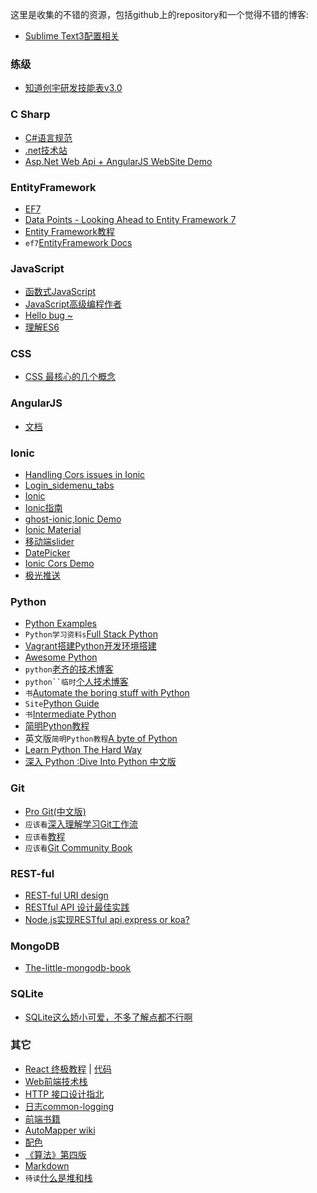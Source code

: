 这里是收集的不错的资源，包括github上的repository和一个觉得不错的博客:
- [Sublime Text3配置相关](https://github.com/zhangzhenqiang/resource/blob/master/ST3Settings.md)

### 练级
- [知道创宇研发技能表v3.0](http://blog.knownsec.com/Knownsec_RD_Checklist/v3.0.html)

### C Sharp
- [C#语言规范](http://www.cnblogs.com/forerunner/p/csls5-1-introduction.html)
- [.net技术站](https://github.com/unruledboy/DotNetStack)
- [Asp.Net Web Api + AngularJS WebSite Demo](https://github.com/MarlabsInc/webapi-angularjs-spa)


### EntityFramework
- [EF7](https://github.com/aspnet/EntityFramework)
- [Data Points - Looking Ahead to Entity Framework 7](https://msdn.microsoft.com/en-us/magazine/dn890367.aspx)
- [Entity Framework教程](http://www.cnblogs.com/lsxqw2004/p/4701979.html)
- `ef7`[EntityFramework Docs](http://ef.readthedocs.org/en/latest/index.html)

### JavaScript
- [函数式JavaScript](http://insights.thoughtworkers.org/functional-javascript/)
- [JavaScript高级编程作者](http://www.nczonline.net/)
- [Hello bug ~](http://hellobug.github.io/)
- [理解ES6](https://github.com/lenville/understandinges6)

### CSS
- [CSS 最核心的几个概念](http://web.jobbole.com/83317/)

### AngularJS
- [文档](http://docs.angularjs.cn/api)

### Ionic
- [Handling Cors issues in Ionic](http://blog.ionic.io/handling-cors-issues-in-ionic/)
- [Login_sidemenu_tabs](http://codepen.io/mircobabini/pen/gLkli)
- [Ionic](https://github.com/driftyco/ionic)
- [Ionic指南](https://github.com/ychow/ionic-guide)
- [ghost-ionic,Ionic Demo](https://github.com/ghost-client/ghost-ionic)
- [Ionic Material](https://github.com/zachsoft/Ionic-Material)
- [移动端slider](https://github.com/BE-FE/iSlider/)
- [DatePicker](https://github.com/VitaliiBlagodir/cordova-plugin-datepicker)
- [Ionic Cors Demo](https://github.com/driftyco/ionic-proxy-example)
- [极光推送](http://www.tuicool.com/articles/IN3u2qE)

### Python
- [Python Examples](http://www.programcreek.com/python/)
- `Python学习资料s`[Full Stack Python](http://www.fullstackpython.com/best-python-resources.html)
- [Vagrant搭建Python开发环境搭建](http://python.jobbole.com/81861/)
- [Awesome Python](https://github.com/vinta/awesome-python)
- `python`[老齐的技术博客](	http://www.itdiffer.com/)
- `python``临时`[个人技术博客](http://playbear.github.io/)
- `书`[Automate the boring stuff with Python](https://automatetheboringstuff.com/)
- `Site`[Python Guide](http://docs.python-guide.org/en/latest/)
- `书`[Intermediate Python](http://book.pythontips.com/en/latest/)
- [简明Python教程](http://woodpecker.org.cn/abyteofpython_cn/chinese/)
- 英文版`简明Python教程`[A byte of Python](http://www.swaroopch.com/notes/python/)
- [Learn Python The Hard Way](http://learnpythonthehardway.org/book/)
- [深入 Python :Dive Into Python 中文版](http://woodpecker.org.cn/diveintopython/)

### Git
- [Pro Git(中文版)](http://jingxuan.io/progit/)
- `应该看`[深入理解学习Git工作流](http://www.codeceo.com/article/git-learn-deeply.html)
- `应该看`[教程](https://www.atlassian.com/git/tutorials/syncing/)
- `应该看`[Git Community Book](http://gitbook.liuhui998.com/index.html)

### REST-ful
- [REST-ful URI design](http://redrata.com/restful-uri-design/)
- [RESTful API 设计最佳实践](http://mp.weixin.qq.com/s?__biz=MzAwNjMxMTA5Mw==&mid=212973684&idx=1&sn=53927df736ec229f0903ed294107ae52&scene=5#rd)
- [Node.js实现RESTful api,express or koa?](http://www.cnblogs.com/skylar/p/express-koa-restfull-api.html)
### MongoDB
- [The-little-mongodb-book](https://github.com/justinyhuang/the-little-mongodb-book-cn)
### SQLite
- [SQLite这么娇小可爱，不多了解点都不行啊](http://blog.jobbole.com/89949/)

### 其它
- [React 终极教程](http://sahatyalkabov.com/create-a-character-voting-app-using-react-nodejs-mongodb-and-socketio/) | [代码](https://github.com/sahat/newedenfaces-react)
- [Web前端技术栈](https://github.com/unruledboy/WebFrontEndStack)
- [HTTP 接口设计指北](https://github.com/bolasblack/http-api-guide)
- [日志common-logging](https://github.com/net-commons/common-logging.git)
- [前端书籍](https://github.com/lisposter/frontend-books)
- [AutoMapper wiki](https://github.com/AutoMapper/AutoMapper/wiki)
- [配色](http://color.hailpixel.com/)
- [《算法》第四版](http://algs4.cs.princeton.edu/home/)
- [Markdown](http://jingxuan.io/markdown/)
- `待读`[什么是堆和栈](http://blog.jobbole.com/75321/)
